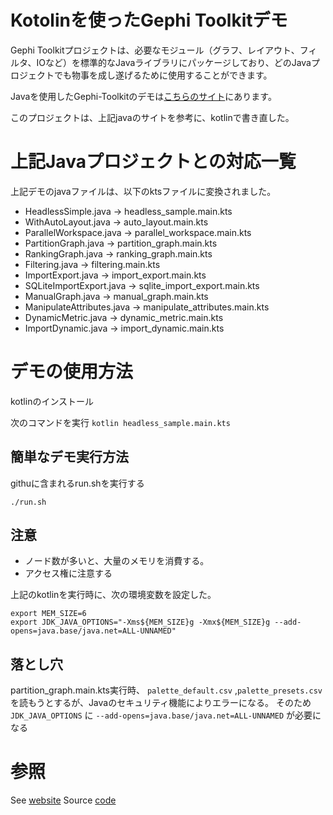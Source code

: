 # Kotolinを使ったGephi Toolkitデモ

Gephi Toolkitプロジェクトは、必要なモジュール（グラフ、レイアウト、フィルタ、IOなど）を標準的なJavaライブラリにパッケージしており、どのJavaプロジェクトでも物事を成し遂げるために使用することができます。

Javaを使用したGephi-Toolkitのデモは[こちらのサイト](https://github.com/gephi/gephi-toolkit-demos)にあります。

このプロジェクトは、上記javaのサイトを参考に、kotlinで書き直した。

# 上記Javaプロジェクトとの対応一覧

上記デモのjavaファイルは、以下のktsファイルに変換されました。

- HeadlessSimple.java -> headless_sample.main.kts
- WithAutoLayout.java -> auto_layout.main.kts
- ParallelWorkspace.java -> parallel_workspace.main.kts
- PartitionGraph.java -> partition_graph.main.kts 
- RankingGraph.java -> ranking_graph.main.kts
- Filtering.java -> filtering.main.kts
- ImportExport.java -> import_export.main.kts
- SQLiteImportExport.java -> sqlite_import_export.main.kts
- ManualGraph.java -> manual_graph.main.kts
- ManipulateAttributes.java -> manipulate_attributes.main.kts
- DynamicMetric.java -> dynamic_metric.main.kts
- ImportDynamic.java -> import_dynamic.main.kts

# デモの使用方法

kotlinのインストール

次のコマンドを実行 `kotlin headless_sample.main.kts`

## 簡単なデモ実行方法

githuに含まれるrun.shを実行する

```
./run.sh
```

## 注意

- ノード数が多いと、大量のメモリを消費する。
- アクセス権に注意する

上記のkotlinを実行時に、次の環境変数を設定した。

```
export MEM_SIZE=6
export JDK_JAVA_OPTIONS="-Xms${MEM_SIZE}g -Xmx${MEM_SIZE}g --add-opens=java.base/java.net=ALL-UNNAMED"
```
## 落とし穴

partition_graph.main.kts実行時、 `palette_default.csv` ,`palette_presets.csv` を読もうとするが、Javaのセキュリティ機能によりエラーになる。
そのため `JDK_JAVA_OPTIONS` に `--add-opens=java.base/java.net=ALL-UNNAMED` が必要になる

# 参照

See [website](https://gephi.org/toolkit/)
Source [code](https://github.com/gephi/gephi-toolkit)
